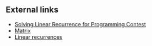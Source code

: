 ## External links
- [Solving Linear Recurrence for Programming Contest](http://fusharblog.com/solving-linear-recurrence-for-programming-contest/)
- [Matrix](http://codeforces.com/blog/entry/21189)
- [Linear recurrences](https://community.topcoder.com/tc?module=Static&d1=features&d2=010408)